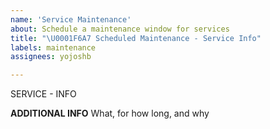 ```yaml
---
name: 'Service Maintenance'
about: Schedule a maintenance window for services
title: "\U0001F6A7 Scheduled Maintenance - Service Info"
labels: maintenance
assignees: yojoshb

---
```


SERVICE - INFO

<!--
start: 2021-02-24T13:00:00.220Z
end: 2021-02-24T14:00:00.220Z
expectedDown: service, service 2
-->

**ADDITIONAL INFO**
What, for how long, and why
